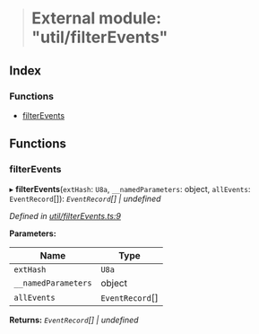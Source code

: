 > # External module: "util/filterEvents"

## Index

### Functions

* [filterEvents](_util_filterevents_.md#filterevents)

## Functions

###  filterEvents

▸ **filterEvents**(`extHash`: `U8a`, `__namedParameters`: object, `allEvents`: `EventRecord`[]): *`EventRecord`[] | undefined*

*Defined in [util/filterEvents.ts:9](https://github.com/polkadot-js/api/blob/72af35d/packages/api/src/util/filterEvents.ts#L9)*

**Parameters:**

Name | Type |
------ | ------ |
`extHash` | `U8a` |
`__namedParameters` | object |
`allEvents` | `EventRecord`[] |

**Returns:** *`EventRecord`[] | undefined*
